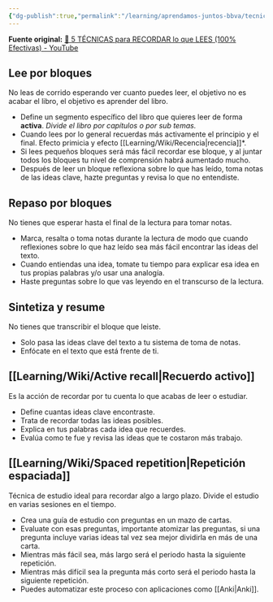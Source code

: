 ```yaml
---
{"dg-publish":true,"permalink":"/learning/aprendamos-juntos-bbva/tecnicas-para-recordar-lo-que-lees/","created":"2024-02-27T22:10","updated":"2024-03-05T21:41"}
---
```


**Fuente original:** [💪 5 TÉCNICAS para RECORDAR lo que LEES (100% Efectivas) - YouTube](https://www.youtube.com/watch?v=Kt51Z4M39BQ)
## Lee por bloques
No leas de corrido esperando ver cuanto puedes leer, el objetivo no es acabar el libro, el objetivo es aprender del libro.
- Define un segmento específico del libro que quieres leer de forma **activa**. *Divide el libro por capítulos o por sub temas.*
- Cuando lees por lo general recuerdas más activamente el principio y el final. Efecto primicia y efecto [[Learning/Wiki/Recencia\|recencia]]*.
- Si lees pequeños bloques será más fácil recordar ese bloque, y al juntar todos los bloques tu nivel de comprensión habrá aumentado mucho.
- Después de leer un bloque reflexiona sobre lo que has leído, toma notas de las ideas clave, hazte preguntas y revisa lo que no entendiste.

## Repaso por bloques
No tienes que esperar hasta el final de la lectura para tomar notas.
- Marca, resalta o toma notas durante la lectura de modo que cuando reflexiones sobre lo que haz leído sea más fácil encontrar las ideas del texto.
- Cuando entiendas una idea, tomate tu tiempo para explicar esa idea en tus propias palabras y/o usar una analogía.
- Haste preguntas sobre lo que vas leyendo en el transcurso de la lectura.

## Sintetiza y resume
No tienes que transcribir el bloque que leiste.
- Solo pasa las ideas clave del texto a tu sistema de toma de notas.
- Enfócate en el texto que está frente de ti.

## [[Learning/Wiki/Active recall\|Recuerdo activo]]
Es la acción de recordar por tu cuenta lo que acabas de leer o estudiar.
- Define cuantas ideas clave encontraste.
- Trata de recordar todas las ideas posibles.
- Explica en tus palabras cada idea que recuerdes.
- Evalúa como te fue y revisa las ideas que te costaron más trabajo.

## [[Learning/Wiki/Spaced repetition\|Repetición espaciada]]
Técnica de estudio ideal para recordar algo a largo plazo. Divide el estudio en varias sesiones en el tiempo.
- Crea una guía de estudio con preguntas en un mazo de cartas.
- Evaluate con esas preguntas, importante atomizar las preguntas, si una pregunta incluye varias ideas tal vez sea mejor dividirla en más de una carta.
- Mientras más fácil sea, más largo será el periodo hasta la siguiente repetición.
- Mientras más difícil sea la pregunta más corto será el periodo hasta la siguiente repetición.
- Puedes automatizar este proceso con aplicaciones como [[Anki\|Anki]].